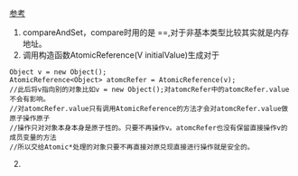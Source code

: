 [参考](https://www.cnblogs.com/daxin/p/3366606.html)
1. compareAndSet，compare时用的是 ==,对于非基本类型比较其实就是内存地址。
1. 调用构造函数AtomicReference(V initialValue)生成对于
```
Object v = new Object();
AtomicReference<Object> atomcRefer = AtomicReference(v);
//此后将v指向别的对象比如v = new Object();对atomcRefer中的atomcRefer.value不会有影响。
//对atomcRefer.value只有调用AtomicReference的方法才会对atomcRefer.value做原子操作原子
//操作只对对象本身本身是原子性的。只要不再操作v。atomcRefer也没有保留直接操作v的成员变量的方法
//所以交给Atomic*处理的对象只要不再直接对原兑现直接进行操作就是安全的。
```
2. 